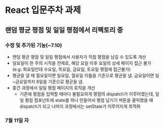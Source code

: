 # React 입문주차 과제

## 랜덤 평균 평점 및 일일 평점에서 리팩토리 중

### 수정 및 추가된 기능(~7.10)

- 랜덤 평균 평점 및 일일 평점에서 사용자가 직접 평점을 남길 수 있도록 개선
- 일요일이 한 주의 시작을 전제로, 해당 요일 이후 요일의 상세 페이지 접근 불가(e.g: 화요일인데 수요일, 목요일, 금요일, 토요일 평점에 접근불가)
- 평균을 낼 때 월요일이면 일요일, 월요일 이틀을 기준으로 평균을 냄. 금요일이면 일~금요일까지 6일을 기준으로 평균을 냄.
- 중간 과정에서 일일 평점 페이지의 로직을 개선
  - 기존에 평점을 입력할 때마다 불필요하게 평점의 dispatch가 이루어졌는데, 일일 평점 컴포넌트에 state를 하나 만들어서 평점 남기기 버튼을 클릭했을 때 dispatch가 되고 나머지 과정에서는 setState가 이루어지게 최적화

### 7월 11일 자
